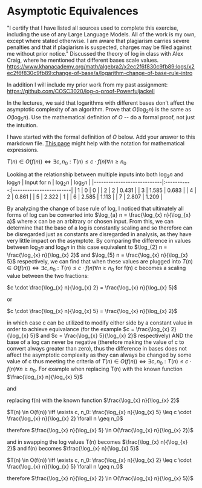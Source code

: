 # Asymptotic Equivalences

"I certify that I have listed all sources used to complete this exercise, including the use of any Large Language Models. All of the work is my own, except where stated otherwise. I am aware that plagiarism carries severe penalties and that if plagiarism is suspected, charges may be filed against me without prior notice." 
Discussed the theory of log in class with Alex Craig, where he mentioned that different bases scale values.
https://www.khanacademy.org/math/algebra2/x2ec2f6f830c9fb89:logs/x2ec2f6f830c9fb89:change-of-base/a/logarithm-change-of-base-rule-intro

In addition I will include my prior work from my past assignment: https://github.com/COSC3020/log-o-proof-Powerfuljackell

In the lectures, we said that logarithms with different bases don't affect the
asymptotic complexity of an algorithm. Prove that $O(\log_{2} n)$ is the same as
$O(\log_{5} n)$. Use the mathematical definition of $O$ -- do a formal proof,
not just the intuition.

I have started with the formal definition of $O$ below. Add your answer to this
markdown file. [This
page](https://docs.github.com/en/get-started/writing-on-github/working-with-advanced-formatting/writing-mathematical-expressions)
might help with the notation for mathematical expressions.

$T(n) \in O(f(n)) \iff \exists c, n_0: T(n) \leq c \cdot f(n) \forall n \geq n_0$

Looking at the relationship between multiple inputs into both $\log_{2} n$ and $\log_{5} n$
| Input for n              | $\log_{2} n$  |    $\log_{5} n$      |
|----------------------------|:-----------:|------------------------|
| 1                  |      0      |     0    |
| 2                  |      2      |     0.431    |
| 3                  |       1.585     |     0.683    |
| 4                  |      2      |     0.861    |
| 5                  |      2.322      |      1   |
| 6                  |      2.585      |     1.113    |
| 7                  |      2.807      |      1.209    |

By analyzing the change of base rule of log, I noticed that ultimately all forms of log can be converted into $\log_{a} n = \frac{\log_{x} n}{\log_{x} a}$ where x can be an arbitrary or chosen input. 
From this, we can determine that the base of a log is constantly scaling and so therefore can be disregarded just as constants are disregarded in analysis, as they have very little impact on the asymptote.
By comparing the difference in values between $\log_{2} n$ and $\log_{5} n$ in this case equivalent to $\log_{2} n = \frac{\log_{x} n}{\log_{x} 2}$ and $\log_{5} n = \frac{\log_{x} n}{\log_{x} 5}$ respectively, 
we can find that when these values are plugged into $T(n) \in O(f(n)) \iff \exists c, n_0: T(n) \leq c \cdot f(n) \forall n \geq n_0$ for f(n) c becomes a scaling value between the two fractions:

$c \cdot \frac{\log_{x} n}{\log_{x} 2} = \frac{\log_{x} n}{\log_{x} 5}$

or 

$c \cdot \frac{\log_{x} n}{\log_{x} 5} = \frac{\log_{x} n}{\log_{x} 2}$

in which case c can be utilized to modify either side by a constant value in order to achieve equivalance (for the example $c = \frac{\log_{x} 2}{\log_{x} 5}$ and $c = \frac{\log_{x} 5}{\log_{x} 2}$ respectively)
AND the base of a log can never be negative (therefore making the value of c to convert always greater than zero), thus the difference in bases does not affect the asymptotic complexity as they can always be changed by some value of c thus 
meeting the criteria of $T(n) \in O(f(n)) \iff \exists c, n_0: T(n) \leq c \cdot f(n) \forall n \geq n_0$.
For example when replacing T(n) with the known function $\frac{\log_{x} n}{\log_{x} 5}$

and

replacing f(n) with the known function $\frac{\log_{x} n}{\log_{x} 2}$

$T(n) \in O(f(n)) \iff \exists c, n_0: \frac{\log_{x} n}{\log_{x} 5} \leq c \cdot \frac{\log_{x} n}{\log_{x} 2} \forall n \geq n_0$

therefore $\frac{\log_{x} n}{\log_{x} 5} \in O(\frac{\log_{x} n}{\log_{x} 2})$

and in swapping the log values T(n) becomes $\frac{\log_{x} n}{\log_{x} 2}$ and f(n) becomes $\frac{\log_{x} n}{\log_{x} 5}$

$T(n) \in O(f(n)) \iff \exists c, n_0: \frac{\log_{x} n}{\log_{x} 2} \leq c \cdot \frac{\log_{x} n}{\log_{x} 5}  \forall n \geq n_0$

therefore $\frac{\log_{x} n}{\log_{x} 2} \in O(\frac{\log_{x} n}{\log_{x} 5})$


